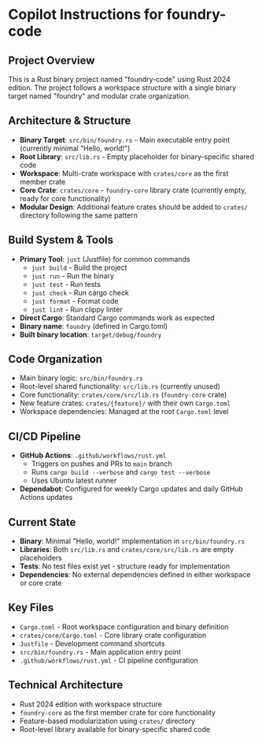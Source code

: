 # Copilot Instructions for foundry-code

## Project Overview
This is a Rust binary project named "foundry-code" using Rust 2024 edition. The project follows a workspace structure with a single binary target named "foundry" and modular crate organization.

## Architecture & Structure
- **Binary Target**: `src/bin/foundry.rs` - Main executable entry point (currently minimal "Hello, world!")
- **Root Library**: `src/lib.rs` - Empty placeholder for binary-specific shared code
- **Workspace**: Multi-crate workspace with `crates/core` as the first member crate
- **Core Crate**: `crates/core` - `foundry-core` library crate (currently empty, ready for core functionality)
- **Modular Design**: Additional feature crates should be added to `crates/` directory following the same pattern

## Build System & Tools
- **Primary Tool**: `just` (Justfile) for common commands
  - `just build` - Build the project
  - `just run` - Run the binary
  - `just test` - Run tests
  - `just check` - Run cargo check
  - `just format` - Format code
  - `just lint` - Run clippy linter
- **Direct Cargo**: Standard Cargo commands work as expected
- **Binary name**: `foundry` (defined in Cargo.toml)
- **Built binary location**: `target/debug/foundry`

## Code Organization
- Main binary logic: `src/bin/foundry.rs`
- Root-level shared functionality: `src/lib.rs` (currently unused)
- Core functionality: `crates/core/src/lib.rs` (`foundry-core` crate)
- New feature crates: `crates/{feature}/` with their own `Cargo.toml`
- Workspace dependencies: Managed at the root `Cargo.toml` level

## CI/CD Pipeline
- **GitHub Actions**: `.github/workflows/rust.yml`
  - Triggers on pushes and PRs to `main` branch
  - Runs `cargo build --verbose` and `cargo test --verbose`
  - Uses Ubuntu latest runner
- **Dependabot**: Configured for weekly Cargo updates and daily GitHub Actions updates

## Current State
- **Binary**: Minimal "Hello, world!" implementation in `src/bin/foundry.rs`
- **Libraries**: Both `src/lib.rs` and `crates/core/src/lib.rs` are empty placeholders
- **Tests**: No test files exist yet - structure ready for implementation
- **Dependencies**: No external dependencies defined in either workspace or core crate

## Key Files
- `Cargo.toml` - Root workspace configuration and binary definition
- `crates/core/Cargo.toml` - Core library crate configuration
- `Justfile` - Development command shortcuts
- `src/bin/foundry.rs` - Main application entry point
- `.github/workflows/rust.yml` - CI pipeline configuration

## Technical Architecture
- Rust 2024 edition with workspace structure
- `foundry-core` as the first member crate for core functionality
- Feature-based modularization using `crates/` directory
- Root-level library available for binary-specific shared code
